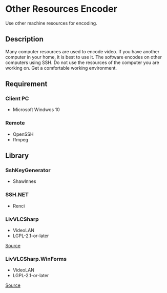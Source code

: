 Other Resources Encoder
=======================
Use other machine resources for encoding.

## Description
Many computer resources are used to encode video. If you have another computer in your home, it is best to use it.
The software encodes on other computers using SSH. Do not use the resources of the computer you are working on.
Get a comfortable working environment.

## Requirement
### Client PC
* Microsoft Windwos 10
### Remote
* OpenSSH
* ffmpeg

## Library
### SshKeyGenerator
* Shawlnnes

### SSH.NET
* Renci

### LivVLCSharp
* VideoLAN
* LGPL-2.1-or-later

[Source](https://code.videolan.org/videolan/LibVLCSharp)

### LivVLCSharp.WinForms
* VideoLAN
* LGPL-2.1-or-later

[Source](https://code.videolan.org/videolan/LibVLCSharp)
